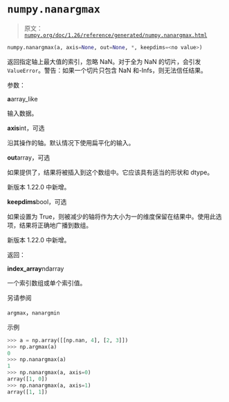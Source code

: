 # `numpy.nanargmax`

> 原文：[`numpy.org/doc/1.26/reference/generated/numpy.nanargmax.html`](https://numpy.org/doc/1.26/reference/generated/numpy.nanargmax.html)

```py
numpy.nanargmax(a, axis=None, out=None, *, keepdims=<no value>)
```

返回指定轴上最大值的索引，忽略 NaN。对于全为 NaN 的切片，会引发`ValueError`。警告：如果一个切片只包含 NaN 和-Infs，则无法信任结果。

参数：

**a**array_like

输入数据。

**axis**int，可选

沿其操作的轴。默认情况下使用扁平化的输入。

**out**array，可选

如果提供了，结果将被插入到这个数组中。它应该具有适当的形状和 dtype。

新版本 1.22.0 中新增。

**keepdims**bool，可选

如果设置为 True，则被减少的轴将作为大小为一的维度保留在结果中。使用此选项，结果将正确地广播到数组。

新版本 1.22.0 中新增。

返回：

**index_array**ndarray

一个索引数组或单个索引值。

另请参阅

`argmax`，`nanargmin`

示例

```py
>>> a = np.array([[np.nan, 4], [2, 3]])
>>> np.argmax(a)
0
>>> np.nanargmax(a)
1
>>> np.nanargmax(a, axis=0)
array([1, 0])
>>> np.nanargmax(a, axis=1)
array([1, 1]) 
```
